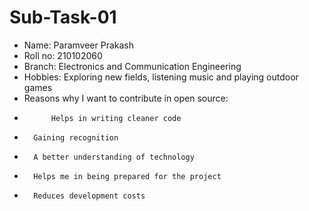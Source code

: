 # Sub-Task-01
* Name: Paramveer Prakash
* Roll no: 210102060
* Branch: Electronics and Communication Engineering
* Hobbies: Exploring new fields, listening music and playing outdoor games
* Reasons why I want to contribute in open source:
*          	Helps in writing cleaner code
*		Gaining recognition
*		A better understanding of technology
*		Helps me in being prepared for the project
*		Reduces development costs 
